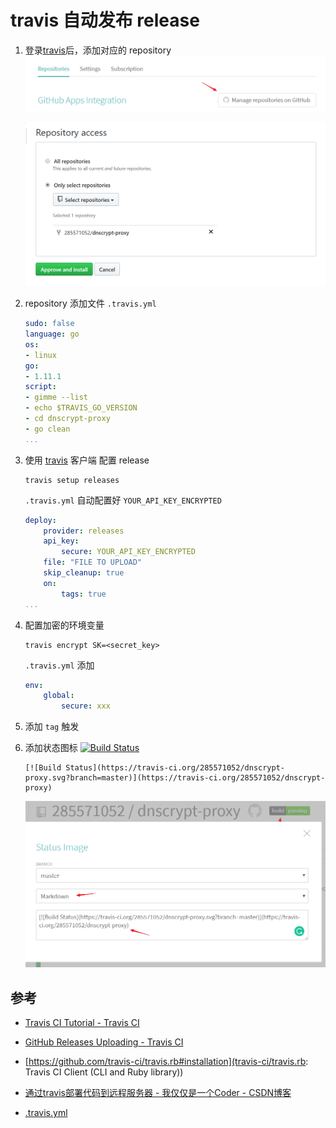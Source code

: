 # travis 自动发布 release

1. 登录[travis](travis-ci.com)后，添加对应的 repository
    ![](assets/traviszidongfaburelease/2018-10-27-18-30-05.png)

    ![](assets/traviszidongfaburelease/2018-10-27-18-30-28.png)

2. repository 添加文件 `.travis.yml`
    ```yml
    sudo: false
    language: go
    os:
    - linux
    go:
    - 1.11.1
    script:
    - gimme --list
    - echo $TRAVIS_GO_VERSION
    - cd dnscrypt-proxy
    - go clean
    ...
    ```

3. 使用 [travis](https://github.com/travis-ci/travis.rb#installation) 客户端 配置 release
    ```
    travis setup releases
    ```
    `.travis.yml` 自动配置好 `YOUR_API_KEY_ENCRYPTED`
    ```yml
    deploy:
        provider: releases
        api_key:
            secure: YOUR_API_KEY_ENCRYPTED
        file: "FILE TO UPLOAD"
        skip_cleanup: true
        on:
            tags: true
    ...
    ```

4. 配置加密的环境变量
    ```
    travis encrypt SK=<secret_key>
    ```
    `.travis.yml` 添加
    ```yml
    env:
        global:
            secure: xxx
    ```

5. 添加 `tag` 触发

6. 添加状态图标
    [![Build Status](https://travis-ci.org/285571052/dnscrypt-proxy.svg?branch=master)](https://travis-ci.org/285571052/dnscrypt-proxy)

    ```
    [![Build Status](https://travis-ci.org/285571052/dnscrypt-proxy.svg?branch=master)](https://travis-ci.org/285571052/dnscrypt-proxy)
    ```

    ![](assets/traviszidongfaburelease/2018-10-27-18-53-37.png)
## 参考

- [Travis CI Tutorial - Travis CI](https://docs.travis-ci.com/user/tutorial/)

- [GitHub Releases Uploading - Travis CI](https://docs.travis-ci.com/user/deployment/releases/)

- [https://github.com/travis-ci/travis.rb#installation](travis-ci/travis.rb: Travis CI Client (CLI and Ruby library))

- [通过travis部署代码到远程服务器 - 我仅仅是一个Coder - CSDN博客](https://blog.csdn.net/qq8427003/article/details/64921238)

- [.travis.yml](https://github.com/285571052/dnscrypt-proxy/blob/master/.travis.yml)